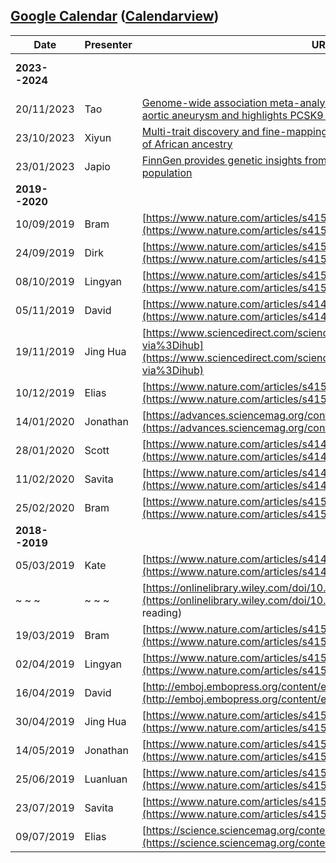 ## [Google Calendar](fullcalendar-4.3.1/examples//google-calendar.html) ([Calendarview](calendarview-1.2/examples/calendarview.html))

Date       | Presenter | URL | Venue
-----------|-----------|-------------------------------------------------------------------------------|------
**2023--2024**|           |                                                                               | HLRI Meeting room 2.R034/Zoom
20/11/2023 | Tao | [Genome-wide association meta-analysis identifies risk loci for abdominal aortic aneurysm and highlights PCSK9 as a therapeutic target](https://www.nature.com/articles/s41588-023-01510-y) | Meeting room 2.R034/Zoom
23/10/2023 | Xiyun | [Multi-trait discovery and fine-mapping of lipid loci in 125,000 individuals of African ancestry](https://www.nature.com/articles/s41467-023-41271-0) | Meeting room 2.R034/Zoom
23/01/2023 | Japio | [FinnGen provides genetic insights from a well-phenotyped isolated population](https://www.nature.com/articles/s41586-022-05473-8) | Meeting Room 2.R034
**2019--2020**| | | The Old library
10/09/2019 | Bram | [https://www.nature.com/articles/s41588-019-0481-0](https://www.nature.com/articles/s41588-019-0481-0)
24/09/2019 | Dirk | [https://www.nature.com/articles/s41588-019-0385-z](https://www.nature.com/articles/s41588-019-0385-z)
08/10/2019 | Lingyan | [https://www.nature.com/articles/s41588-019-0456-1](https://www.nature.com/articles/s41588-019-0456-1)
05/11/2019 | David | [https://www.nature.com/articles/s41467-019-08666-4](https://www.nature.com/articles/s41467-019-08666-4)
19/11/2019 | Jing Hua | [https://www.sciencedirect.com/science/article/pii/S0092867419302776?via%3Dihub](https://www.sciencedirect.com/science/article/pii/S0092867419302776?via%3Dihub) | (***The Pod***)
10/12/2019 | Elias | [https://www.nature.com/articles/s41588-019-0511-y](https://www.nature.com/articles/s41588-019-0511-y)
14/01/2020 | Jonathan | [https://advances.sciencemag.org/content/5/8/eaaw3538](https://advances.sciencemag.org/content/5/8/eaaw3538)
28/01/2020 | Scott | [https://www.nature.com/articles/s41467-019-13690-5](https://www.nature.com/articles/s41467-019-13690-5)
11/02/2020 | Savita | [https://www.nature.com/articles/s41467-020-14288-y](https://www.nature.com/articles/s41467-020-14288-y)
25/02/2020 | Bram | [https://www.nature.com/articles/s41591-019-0673-2](https://www.nature.com/articles/s41591-019-0673-2)
**2018--2019**| | | The Pod
05/03/2019 | Kate      | [https://www.nature.com/articles/s41431-018-0159-6](https://www.nature.com/articles/s41431-018-0159-6)
~ ~ ~      | ~ ~ ~     | [https://onlinelibrary.wiley.com/doi/10.1002/gepi.22188](https://onlinelibrary.wiley.com/doi/10.1002/gepi.22188) (suggested reading)
19/03/2019 | Bram      | [https://www.nature.com/articles/s41588-018-0132-x](https://www.nature.com/articles/s41588-018-0132-x)
02/04/2019 | Lingyan   | [https://www.nature.com/articles/s41588-019-0350-x](https://www.nature.com/articles/s41588-019-0350-x)
16/04/2019 | David     | [http://emboj.embopress.org/content/early/2018/08/06/embj.201694813](http://emboj.embopress.org/content/early/2018/08/06/embj.201694813)
30/04/2019 | Jing Hua  | [https://www.nature.com/articles/s41588-018-0321-7](https://www.nature.com/articles/s41588-018-0321-7)
14/05/2019 | Jonathan  | [https://www.nature.com/articles/s41588-018-0255-0](https://www.nature.com/articles/s41588-018-0255-0)
25/06/2019 | Luanluan  | [https://www.nature.com/articles/s41588-019-0407-x](https://www.nature.com/articles/s41588-019-0407-x)
23/07/2019 | Savita    | [https://www.nature.com/articles/s41588-019-0409-8](https://www.nature.com/articles/s41588-019-0409-8)
09/07/2019 | Elias     | [https://science.sciencemag.org/content/361/6404/769](https://science.sciencemag.org/content/361/6404/769)
